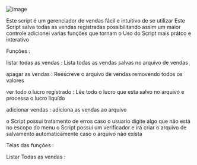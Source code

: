 ![image](https://github.com/Brayandev0/Gerenciador-de-vendas.py/assets/84828739/9eb4fb91-4c3f-4a7d-afd1-314bdb7312b2)



Este script é um gerenciador de vendas fácil e intuitivo de se utilizar 
Este Script salva todas as vendas registradas possibilitando assim um maior controle 
adicionei varias funções que tornam o Uso do Script mais prátco e interativo 

Funções : 

listar todas as vendas : Lista todas as vendas salvas no arquivo de vendas


apagar as vendas : Reescreve o arquivo de vendas removendo todos os valores 

ver todo o lucro registrado : Lêe todo o lucro que esta salvo no arquivo e processa o lucro liquído

adicionar vendas : adiciona as vendas ao arquivo 

o Script possui tratamento de erros caso o usuario digite algo que não está no escopo do menu 
o Script possui um verificador e irá criar o arquivo de salvamento automaticamente caso o arquivo não exista 

Telas das funções :

Listar Todas as vendas :
